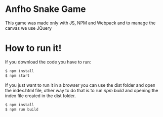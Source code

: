 # Anfho Snake Game

This game was made only with JS, NPM and Webpack and to manage the canvas we use JQuery

# How to run it!
If you download the code you have to run:
```sh
$ npm install
$ npm start
```
  
If you just want to run it in a browser you can use the dist folder and open the index.html file, other way to do that is to run *npm build* and opening the index file created in the dist folder. 

```sh
$ npm install
$ npm run build
```